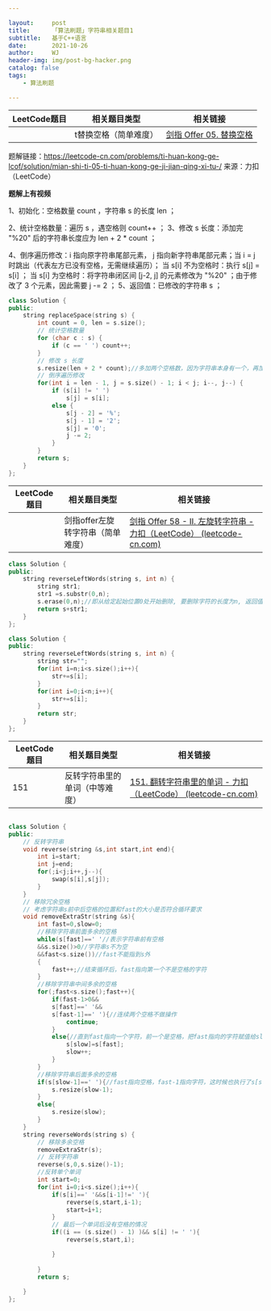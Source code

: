 ```yaml
---

layout:     post
title:      「算法刷题」字符串相关题目1
subtitle:   基于C++语言
date:       2021-10-26
author:     WJ
header-img: img/post-bg-hacker.png
catalog: false
tags:
    - 算法刷题

---
```




| **LeetCode题目** | **相关题目类型**      | **相关链接**                                                 |
| ---------------- | --------------------- | ------------------------------------------------------------ |
|                  | t替换空格（简单难度） | [剑指 Offer 05. 替换空格](https://leetcode-cn.com/problems/ti-huan-kong-ge-lcof/) |

题解链接：https://leetcode-cn.com/problems/ti-huan-kong-ge-lcof/solution/mian-shi-ti-05-ti-huan-kong-ge-ji-jian-qing-xi-tu-/
来源：力扣（LeetCode）

**题解上有视频**

1、初始化：空格数量 count ，字符串 s 的长度 len ；

2、统计空格数量：遍历 s ，遇空格则 count++ ；
3、修改 s 长度：添加完 "%20" 后的字符串长度应为 len + 2 * count ；

4、倒序遍历修改：i 指向原字符串尾部元素， j 指向新字符串尾部元素；当 i = j 时跳出（代表左方已没有空格，无需继续遍历）；
当 s[i] 不为空格时：执行 s[j] = s[i] ；
当 s[i] 为空格时：将字符串闭区间 [j-2, j] 的元素修改为 "%20" ；由于修改了 3 个元素，因此需要 j -= 2 ；
5、返回值：已修改的字符串 s ；



```c++
class Solution {
public:
    string replaceSpace(string s) {
        int count = 0, len = s.size();
        // 统计空格数量
        for (char c : s) {
            if (c == ' ') count++;
        }
        // 修改 s 长度
        s.resize(len + 2 * count);//多加两个空格数，因为字符串本身有一个，再加两个（才能放下%20）
        // 倒序遍历修改
        for(int i = len - 1, j = s.size() - 1; i < j; i--, j--) {
            if (s[i] != ' ')
                s[j] = s[i];
            else {
                s[j - 2] = '%';
                s[j - 1] = '2';
                s[j] = '0';
                j -= 2;
            }
        }
        return s;
    }
};


```



| **LeetCode题目** | **相关题目类型**                  | **相关链接**                                                 |
| ---------------- | --------------------------------- | ------------------------------------------------------------ |
|                  | 剑指offer左旋转字符串（简单难度） | [剑指 Offer 58 - II. 左旋转字符串 - 力扣（LeetCode） (leetcode-cn.com)](https://leetcode-cn.com/problems/zuo-xuan-zhuan-zi-fu-chuan-lcof/) |

```c++
class Solution {
public:
    string reverseLeftWords(string s, int n) {
        string str1;
        str1 =s.substr(0,n);
        s.erase(0,n);//即从给定起始位置0处开始删除, 要删除字符的长度为n, 返回值修改后的string对象引用
        return s+str1;
    }
};
```

```c++
class Solution {
public:
    string reverseLeftWords(string s, int n) {
        string str="";
        for(int i=n;i<s.size();i++){
            str+=s[i];
        }
        for(int i=0;i<n;i++){
            str+=s[i];
        }
        return str;
    }
};
```







| **LeetCode题目** | **相关题目类型**               | **相关链接**                                                 |
| ---------------- | ------------------------------ | ------------------------------------------------------------ |
| 151              | 反转字符串里的单词（中等难度） | [151. 翻转字符串里的单词 - 力扣（LeetCode） (leetcode-cn.com)](https://leetcode-cn.com/problems/reverse-words-in-a-string/) |

```c++

class Solution {
public:
    // 反转字符串
    void reverse(string &s,int start,int end){
        int i=start;
        int j=end;
        for(;i<j;i++,j--){
            swap(s[i],s[j]);
        }
    }
    // 移除冗余空格
    // 考虑字符串s前中后空格的位置和fast的大小是否符合循环要求
    void removeExtraStr(string &s){
        int fast=0,slow=0;
        //移除字符串前面多余的空格
        while(s[fast]==' '//表示字符串前有空格
        &&s.size()>0//字符串s不为空
        &&fast<s.size())//fast不能指到s外
        {
            fast++;//结束循环后，fast指向第一个不是空格的字符
        }
        //移除字符串中间多余的空格
        for(;fast<s.size();fast++){
            if(fast-1>0&&
            s[fast]==' '&&
            s[fast-1]==' '){//连续两个空格不做操作
                continue;
            }
            else{//直到fast指向一个字符，前一个是空格，把fast指向的字符赋值给slow指向的位置
                s[slow]=s[fast];
                slow++;
            }
        }
        //移除字符串后面多余的空格
        if(s[slow-1]==' '){//fast指向空格，fast-1指向字符，这时候也执行了s[slow]=s[fast];所以多加了一个空格，如果指向反转字符串的操作，该空格在最前面
            s.resize(slow-1);
        }
        else{
            s.resize(slow);
        }
    }
    string reverseWords(string s) {
        // 移除多余空格
        removeExtraStr(s);
        // 反转字符串
        reverse(s,0,s.size()-1);
        //反转单个单词
        int start=0;
        for(int i=0;i<s.size();i++){
            if(s[i]==' '&&s[i-1]!=' '){
                reverse(s,start,i-1);
                start=i+1;
            }
            // 最后一个单词后没有空格的情况
            if((i == (s.size() - 1) )&& s[i] != ' '){
                reverse(s,start,i);

            }
            
        }
        return s;
        
    }
};
```

